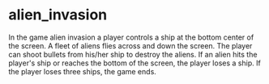 # alien_invasion
In the game alien invasion a player controls a ship
at the bottom center of the screen. A fleet of aliens
flies across and down the screen. The player can shoot
bullets from his/her ship to destroy the aliens. If
an alien hits the player's ship or reaches the bottom
of the screen, the player loses a ship. If the player
loses three ships, the game ends.
